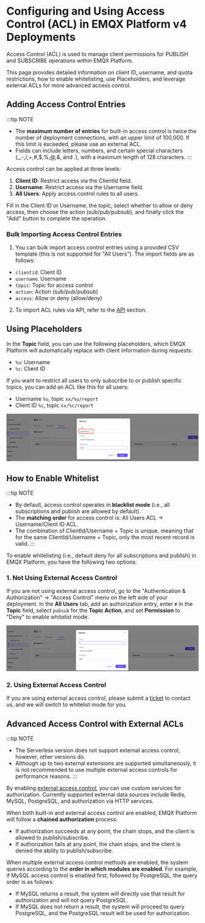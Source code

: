 # Configuring and Using Access Control (ACL) in EMQX Platform v4 Deployments

Access Control (ACL) is used to manage client permissions for PUBLISH and SUBSCRIBE operations within EMQX Platform.

This page provides detailed information on client ID, username, and quota restrictions, how to enable whitelisting, use Placeholders, and leverage external ACLs for more advanced access control.

## Adding Access Control Entries

:::tip NOTE

- The **maximum number of entries** for built-in access control is twice the number of deployment connections, with an upper limit of 100,000. If this limit is exceeded, please use an external ACL.
- Fields can include letters, numbers, and certain special characters (_,-,/,+,#,$,%,@,&, and .), with a maximum length of 128 characters.
:::

Access control can be applied at three levels:

1. **Client ID**: Restrict access via the ClientId field.
2. **Username**: Restrict access via the Username field.
3. **All Users**: Apply access control rules to all users.

Fill in the Client ID or Username, the topic, select whether to allow or deny access, then choose the action (sub/pub/pubsub), and finally click the "Add" button to complete the operation.

### Bulk Importing Access Control Entries

1. You can bulk import access control entries using a provided CSV template (this is not supported for "All Users"). The import fields are as follows:

- `clientid`: Client ID
- `username`: Username
- `topic`: Topic for access control
- `action`: Action (sub/pub/pubsub)
- `access`: Allow or deny (allow/deny)

2. To import ACL rules via API, refer to the [API](../api/acl.md) section.

## Using Placeholders

In the **Topic** field, you can use the following placeholders, which EMQX Platform will automatically replace with client information during requests:

- `%u`: Username
- `%c`: Client ID

If you want to restrict all users to only subscribe to or publish specific topics, you can add an ACL like this for all users:

- Username `%u`, topic `xx/%u/report`
- Client ID `%c`, topic `xx/%c/report`

![add_acl](./_assets/add_acl_placeholder.png)

## How to Enable Whitelist

:::tip NOTE

- By default, access control operates in **blacklist mode** (i.e., all subscriptions and publish are allowed by default).
- The **matching order** for access control is: All Users ACL -> Username/Client ID ACL.
- The combination of ClientId/Username + Topic is unique, meaning that for the same ClientId/Username + Topic, only the most recent record is valid.
:::

To enable whitelisting (i.e., default deny for all subscriptions and publish) in EMQX Platform, you have the following two options:

### 1. Not Using External Access Control

If you are not using external access control, go to the "Authentication & Authorization" -> "Access Control" menu on the left side of your deployment. In the **All Users** tab, add an authorization entry, enter `#` in the **Topic** field, select `pubsub` for the **Topic Action**, and set **Permission** to "Deny" to enable whitelist mode.

![add_acl](./_assets/acl_deny_all.png)

### 2. Using External Access Control

If you are using external access control, please submit a [ticket](../feature/tickets.md) to contact us, and we will switch to whitelist mode for you.

## Advanced Access Control with External ACLs

:::tip NOTE

- The Serverless version does not support external access control; however, other versions do.
- Although up to two external extensions are supported simultaneously, it is not recommended to use multiple external access controls for performance reasons.
:::

By enabling [external access control](../deployments/acl_dedicated.md), you can use custom services for authorization. Currently supported external data sources include Redis, MySQL, PostgreSQL, and authorization via HTTP services.

When both built-in and external access control are enabled, EMQX Platform will follow a **chained authorization** process:

- If authorization succeeds at any point, the chain stops, and the client is allowed to publish/subscribe.
- If authorization fails at any point, the chain stops, and the client is denied the ability to publish/subscribe.

When multiple external access control methods are enabled, the system queries according to the **order in which modules are enabled**. For example, if MySQL access control is enabled first, followed by PostgreSQL, the query order is as follows:

- If MySQL returns a result, the system will directly use that result for authorization and will not query PostgreSQL.
- If MySQL does not return a result, the system will proceed to query PostgreSQL, and the PostgreSQL result will be used for authorization.
